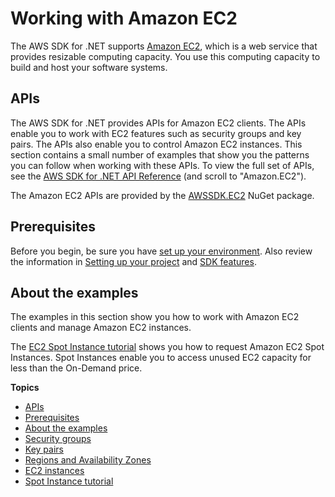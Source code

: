 # Working with Amazon EC2<a name="ec2-apis-intro"></a>

The AWS SDK for \.NET supports [Amazon EC2](https://docs.aws.amazon.com/ec2/), which is a web service that provides resizable computing capacity\. You use this computing capacity to build and host your software systems\.

## APIs<a name="w181aac21c15c19b5"></a>

The AWS SDK for \.NET provides APIs for Amazon EC2 clients\. The APIs enable you to work with EC2 features such as security groups and key pairs\. The APIs also enable you to control Amazon EC2 instances\. This section contains a small number of examples that show you the patterns you can follow when working with these APIs\. To view the full set of APIs, see the [AWS SDK for \.NET API Reference](https://docs.aws.amazon.com/sdkfornet/v3/apidocs/) \(and scroll to "Amazon\.EC2"\)\.

The Amazon EC2 APIs are provided by the [AWSSDK\.EC2](https://www.nuget.org/packages/AWSSDK.EC2) NuGet package\.

## Prerequisites<a name="w181aac21c15c19b7"></a>

Before you begin, be sure you have [set up your environment](net-dg-setup.md)\. Also review the information in [Setting up your project](net-dg-config.md) and [SDK features](net-dg-sdk-features.md)\.

## About the examples<a name="ec2-apis-intro-about"></a>

The examples in this section show you how to work with Amazon EC2 clients and manage Amazon EC2 instances\.

The [EC2 Spot Instance tutorial](how-to-spot-instances.md) shows you how to request Amazon EC2 Spot Instances\. Spot Instances enable you to access unused EC2 capacity for less than the On\-Demand price\.

**Topics**
+ [APIs](#w181aac21c15c19b5)
+ [Prerequisites](#w181aac21c15c19b7)
+ [About the examples](#ec2-apis-intro-about)
+ [Security groups](security-groups.md)
+ [Key pairs](key-pairs.md)
+ [Regions and Availability Zones](using-regions-and-availability-zones.md)
+ [EC2 instances](how-to-ec2.md)
+ [Spot Instance tutorial](how-to-spot-instances.md)